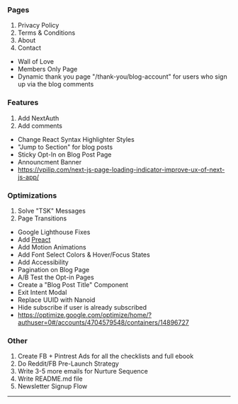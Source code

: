 ### Pages

1. Privacy Policy
2. Terms & Conditions
3. About
4. Contact

- Wall of Love
- Members Only Page
- Dynamic thank you page "/thank-you/blog-account" for users who sign up via the blog comments

### Features

1. Add NextAuth
2. Add comments

- Change React Syntax Highlighter Styles
- "Jump to Section" for blog posts
- Sticky Opt-In on Blog Post Page
- Announcment Banner
- https://vpilip.com/next-js-page-loading-indicator-improve-ux-of-next-js-app/

### Optimizations

1. Solve "TSK" Messages
2. Page Transitions

- Google Lighthouse Fixes
- Add [Preact](https://github.com/leerob/leerob.io/blob/main/package.json)
- Add Motion Animations
- Add Font Select Colors & Hover/Focus States
- Add Accessibility
- Pagination on Blog Page
- A/B Test the Opt-in Pages
- Create a "Blog Post Title" Component
- Exit Intent Modal
- Replace UUID with Nanoid
- Hide subscribe if user is already subscribed
- https://optimize.google.com/optimize/home/?authuser=0#/accounts/4704579548/containers/14896727

### Other

1. Create FB + Pintrest Ads for all the checklists and full ebook
2. Do Reddit/FB Pre-Launch Strategy
3. Write 3-5 more emails for Nurture Sequence
4. Write README.md file
5. Newsletter Signup Flow

---

